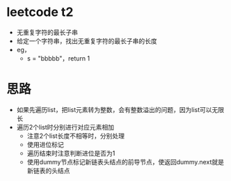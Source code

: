 # leetcode t2
- 无重复字符的最长子串
- 给定一个字符串，找出无重复字符的最长子串的长度
- eg， 
    - s = "bbbbb"，return 1
        
# 思路
- 如果先遍历list，把list元素转为整数，会有整数溢出的问题，因为list可以无限长
- 遍历2个list时分别进行对应元素相加
    - 注意2个list长度不相等时，分别处理
    - 使用进位标记
    - 遍历结束时注意判断进位是否为1
    - 使用dummy节点标记新链表头结点的前导节点，使返回dummy.next就是新链表的头结点
